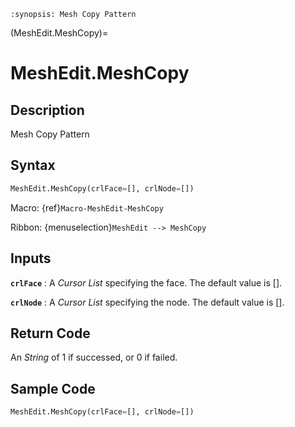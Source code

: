 ```{module} MeshEdit.MeshCopy()
:synopsis: Mesh Copy Pattern
```

(MeshEdit.MeshCopy)=

# MeshEdit.MeshCopy

## Description

Mesh Copy Pattern

## Syntax

```python
MeshEdit.MeshCopy(crlFace=[], crlNode=[])
```

Macro: {ref}`Macro-MeshEdit-MeshCopy`

Ribbon: {menuselection}`MeshEdit --> MeshCopy`

## Inputs

**`crlFace`**
: A _Cursor List_ specifying the face. The default value is [].

**`crlNode`**
: A _Cursor List_ specifying the node. The default value is [].

## Return Code

An _String_ of 1 if successed, or 0 if failed.

## Sample Code

```python
MeshEdit.MeshCopy(crlFace=[], crlNode=[])
```
